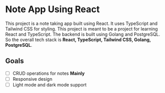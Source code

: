 # Note App Using React

This project is a note taking app built using React. It uses TypeScript and Tailwind CSS for styling. This project is meant to be a project for learning React and TypeScript. The backend is built using Golang and PostgreSQL. So the overall tech stack is **React, TypeScript, Tailwind CSS, Golang, PostgreSQL**.

## Goals
- [ ] CRUD operations for notes **Mainly**
- [ ] Responsive design
- [ ] Light mode and dark mode support
<!-- - Authentication -->